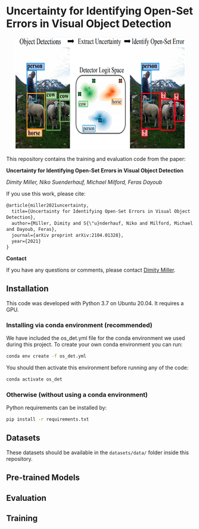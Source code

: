 # Uncertainty for Identifying Open-Set Errors in Visual Object Detection

<!-- ![GMM-Det](images/GMMDet.png) -->
<p align="center">
  <img width="460" height="300" src=images/GMMDet.png>
</p>

This repository contains the training and evaluation code from the paper:

**Uncertainty for Identifying Open-Set Errors in Visual Object Detection**

*Dimity Miller, Niko Suenderhauf, Michael Milford, Feras Dayoub*

If you use this work, please cite:

```text
@article{miller2021uncertainty,
  title={Uncertainty for Identifying Open-Set Errors in Visual Object Detection},
  author={Miller, Dimity and S{\"u}nderhauf, Niko and Milford, Michael and Dayoub, Feras},
  journal={arXiv preprint arXiv:2104.01328},
  year={2021}
}
```

**Contact**

If you have any questions or comments, please contact [Dimity Miller](mailto:d24.miller@qut.edu.au).

## Installation

This code was developed with Python 3.7 on Ubuntu 20.04. It requires a GPU. 
 
### Installing via conda environment (recommended)
We have included the os_det.yml file for the conda environment we used during this project. To create your own conda environment you can run:

```bash
conda env create -f os_det.yml
```

You should then activate this environment before running any of the code:

```bash
conda activate os_det
```

### Otherwise (without using a conda environment)
Python requirements can be installed by:

```bash
pip install -r requirements.txt
```

## Datasets

These datasets should be available in the `datasets/data/` folder inside this repository. 



## Pre-trained Models

## Evaluation

## Training 
